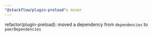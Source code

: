 ```yaml
---
"@stackflow/plugin-preload": minor
---
```


refactor(plugin-preload): moved a dependency from `dependencies` to `peerDependencies`
